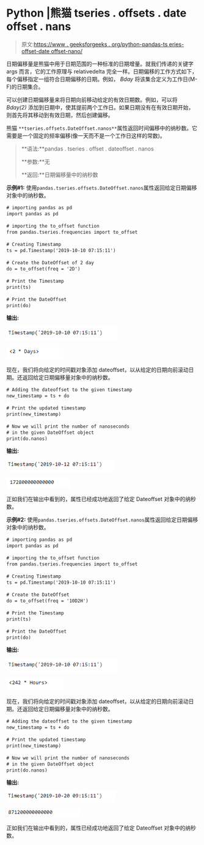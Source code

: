 # Python |熊猫 tseries . offsets . date offset . nans

> 原文:[https://www . geeksforgeeks . org/python-pandas-ts eries-offset-date offset-nano/](https://www.geeksforgeeks.org/python-pandas-tseries-offsets-dateoffset-nanos/)

日期偏移量是熊猫中用于日期范围的一种标准的日期增量。就我们传递的关键字 args 而言，它的工作原理与 relativedelta 完全一样。日期偏移的工作方式如下，每个偏移指定一组符合日期偏移的日期。例如， *Bday* 将该集合定义为工作日(M-F)的日期集合。

可以创建日期偏移量来将日期向前移动给定的有效日期数。例如，可以将 *Bday(2)* 添加到日期中，使其提前两个工作日。如果日期没有在有效日期开始，则首先将其移动到有效日期，然后创建偏移。

熊猫 `**tseries.offsets.DateOffset.nanos**`属性返回时间偏移中的纳秒数。它需要是一个固定的频率偏移(像一天而不是一个工作日这样的常数)。

> **语法:**pandas . tseries . offset . dateoffset . nanos
> 
> **参数:**无
> 
> **返回:**日期偏移量中的纳秒数

**示例#1:** 使用`pandas.tseries.offsets.DateOffset.nanos`属性返回给定日期偏移对象中的纳秒数。

```
# importing pandas as pd
import pandas as pd

# importing the to_offset function
from pandas.tseries.frequencies import to_offset

# Creating Timestamp
ts = pd.Timestamp('2019-10-10 07:15:11')

# Create the DateOffset of 2 day
do = to_offset(freq = '2D')

# Print the Timestamp
print(ts)

# Print the DateOffset
print(do)
```

**输出:**

![](img/31fa9e80203f8bb21b39d4385472bd28.png)

![](img/641db2d690673a06debc51be5e69a4aa.png)

现在，我们将向给定的时间戳对象添加 dateoffset，以从给定的日期向前滚动日期。还返回给定日期偏移量对象中的纳秒数。

```
# Adding the dateoffset to the given timestamp
new_timestamp = ts + do

# Print the updated timestamp
print(new_timestamp)

# Now we will print the number of nanoseconds
# in the given DateOffset object
print(do.nanos)
```

**输出:**

![](img/245c467c7299064278ddbe002c2f1fc9.png)

![](img/7955f705b2a769215e4584872249ad7d.png)

正如我们在输出中看到的，属性已经成功地返回了给定 Dateoffset 对象中的纳秒数。

**示例#2:** 使用`pandas.tseries.offsets.DateOffset.nanos`属性返回给定日期偏移对象中的纳秒数。

```
# importing pandas as pd
import pandas as pd

# importing the to_offset function
from pandas.tseries.frequencies import to_offset

# Creating Timestamp
ts = pd.Timestamp('2019-10-10 07:15:11')

# Create the DateOffset
do = to_offset(freq = '10D2H')

# Print the Timestamp
print(ts)

# Print the DateOffset
print(do)
```

**输出:**

![](img/31fa9e80203f8bb21b39d4385472bd28.png)

![](img/4219c63f4fbfe0cc5086f9ee784635d7.png)

现在，我们将向给定的时间戳对象添加 dateoffset，以从给定的日期向前滚动日期。还返回给定日期偏移量对象中的纳秒数。

```
# Adding the dateoffset to the given timestamp
new_timestamp = ts + do

# Print the updated timestamp
print(new_timestamp)

# Now we will print the number of nanoseconds
# in the given DateOffset object
print(do.nanos)
```

**输出:**

![](img/c88d2610c30e211cd40048e79386c646.png)

![](img/74822337103027973ef3a2cd18dac2d3.png)

正如我们在输出中看到的，属性已经成功地返回了给定 Dateoffset 对象中的纳秒数。